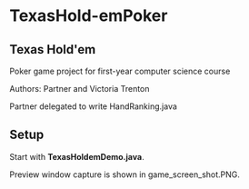 # TexasHold-emPoker

## Texas Hold'em

Poker game project for first-year computer science course

Authors: Partner and Victoria Trenton

Partner delegated to write HandRanking.java

## Setup

Start with **TexasHoldemDemo.java**.

Preview window capture is shown in game_screen_shot.PNG.
